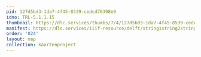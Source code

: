 ```yaml
---
pid: 127d5bd3-1da7-4f45-8539-cedcd70308e9
idno: TRL-5.1.1.15
thumbnail: https://dlc.services/thumbs/7/4/127d5bd3-1da7-4f45-8539-cedcd70308e9/full/400,339/0/default.jpg
manifest: https://dlc.services/iiif-resource/delft/string1string2string3/kaartenproject-2007/TRL-5.1.1.15
order: '024'
layout: map
collection: kaartenproject
---
```

